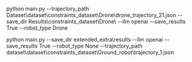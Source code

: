 python main.py --trajectory_path Dataset\dataset\constraints_dataset\Drone\drone_trajectory_21.json --save_dir Results\constraints_dataset\Drone\ --llm openai --save_results True --robot_type Drone

python main.py --save_dir extended_extra\results --llm openai --save_results True --robot_type None --trajectory_path dataset\dataset\constraints_dataset\Ground_robot\\trajectory_1.json

